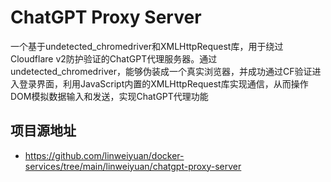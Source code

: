 # ChatGPT Proxy Server
一个基于undetected_chromedriver和XMLHttpRequest库，用于绕过Cloudflare v2防护验证的ChatGPT代理服务器。通过undetected_chromedriver，能够伪装成一个真实浏览器，并成功通过CF验证进入登录界面，利用JavaScript内置的XMLHttpRequest库实现通信，从而操作DOM模拟数据输入和发送，实现ChatGPT代理功能

## 项目源地址

- https://github.com/linweiyuan/docker-services/tree/main/linweiyuan/chatgpt-proxy-server
